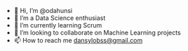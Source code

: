 - 👋 Hi, I’m @odahunsi
- 👀 I’m a Data Science enthusiast
- 🌱 I’m currently learning Scrum
- 💞️ I’m looking to collaborate on Machine Learning projects
- 📫 How to reach me dansylobss@gmail.com

<!---
odahunsi/odahunsi is a ✨ special ✨ repository because its `README.md` (this file) appears on your GitHub profile.
You can click the Preview link to take a look at your changes.
--->
